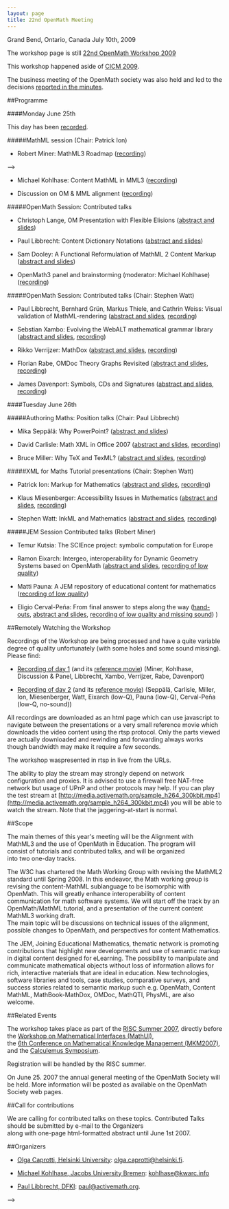```yaml
---
layout: page
title: 22nd OpenMath Meeting
---
```


Grand Bend, Ontario, Canada
July 10th, 2009





The workshop page is still 
 [22nd OpenMath Workshop 2009](http://staff.bath.ac.uk/masjhd/OM2009.html)




This workshop happened aside of [CICM 2009](http://www.orcca.on.ca/conferences/cicm09/cicm09/).



The business meeting of the OpenMath society was also held and led to the
  decisions [reported in the minutes](OMBusiness.pdf).
  


##Programme

####Monday June 25th

This day has been [recorded](#broadcast).

#####MathML session (Chair: Patrick Ion)

* Robert Miner: MathML3 Roadmap
  ([recording](movies/day-1.html#Robert))
  
 -->
<!--
  [abstract and slides](), 
  [recording](), 
  [download recording]()
  -->
* Michael Kohlhase: Content MathML in MML3
  ([recording](movies/day-1.html#Michael))


* Discussion on OM &amp; MML alignment
  ([recording](movies/day-1.html#alignment))
 



#####OpenMath Session: Contributed talks

* Christoph Lange, OM Presentation with Flexible Elisions 
    ([abstract and slides](http://jem-thematic.net/en/node/164/))
  

* Paul Libbrecht: Content Dictionary Notations
    ([abstract and slides](http://jem-thematic.net/en/node/167/))
  

* Sam Dooley: A Functional Reformulation of MathML 2 Content Markup
    ([abstract and slides](http://jem-thematic.net/en/node/245/))
  

    

* OpenMath3 panel and brainstorming (moderator: Michael Kohlhase)
  ([recording](movies/day-1.html#panel))



#####OpenMath Session: Contributed talks (Chair: Stephen Watt)

* Paul Libbrecht, Bernhard Grün, Markus Thiele, and Cathrin Weiss: Visual validation of MathML-rendering
       ([abstract and slides](http://jem-thematic.net/en/node/328/), 
       [recording](movies/day-1.html#Paul))
  

* Sebstian Xambo: Evolving the WebALT mathematical grammar library
       ([abstract and slides](http://jem-thematic.net/en/node/324/), 
       [recording](movies/day-1.html#Sebastian))
  

* Rikko Verrijzer: MathDox
       ([abstract and slides](http://jem-thematic.net/en/node/197/), 
       [recording](movies/day-1.html#Rikko))
  

* Florian Rabe, OMDoc Theory Graphs Revisited
       ([abstract and slides](http://jem-thematic.net/en/node/247/), 
       [recording](movies/day-1.html#Florian))
  

* James Davenport: Symbols, CDs and Signatures
       ([abstract and slides](http://jem-thematic.net/en/node/182/), 
       [recording](movies/day-1.html#James))
  



####Tuesday June 26th

#####Authoring Maths: Position talks (Chair: Paul Libbrecht)

* Mika Seppälä: Why PowerPoint?
       ([abstract and slides](http://jem-thematic.net/en/node/192/))
 

* David Carlisle: Math XML in Office 2007
       ([abstract and slides](http://jem-thematic.net/en/node/172/), 
       [recording](movies/day-1.html#David))
  

* Bruce Miller: Why TeX and TexML?
       ([abstract and slides](http://jem-thematic.net/en/node/192/), 
       [recording](movies/day-1.html#Bruce))
  



#####XML for Maths	Tutorial presentations (Chair: Stephen Watt)

* Patrick Ion: Markup for Mathematics
       ([abstract and slides](http://jem-thematic.net/en/node/179/), 
       [recording](movies/day-1.html#Patrick))
 

* Klaus Miesenberger: Accessibility Issues in Mathematics
       ([abstract and slides](http://jem-thematic.net/en/node/224/), 
       [recording](movies/day-1.html#Klaus))
  

* Stephen Watt: InkML and Mathematics
        ([abstract and slides](http://jem-thematic.net/en/node/181/), 
       [recording](movies/day-1.html#Stephen))




#####JEM Session	Contributed talks (Robert Miner)

* Temur Kutsia: The SCIEnce project: symbolic computation for Europe

* Ramon Eixarch: Intergeo, interoperability for Dynamic Geometry Systems based on OpenMath
       ([abstract and slides](http://jem-thematic.net/en/node/173/), 
       [recording of low quality](movies/day-1.html#Ramon))
 

* Matti Pauna: A JEM repository of educational content for mathematics
       ([recording of low quality](movies/day-1.html#Matti))
  

* Eligio Cerval-Peña: From final answer to steps along the way
   ([hand-outs](ECP-handouts.pdf), 
   [abstract and slides](http://jem-thematic.net/en/node/215/), 
       [recording of low quality and missing sound](movies/day-1.html#Eligio))
)



##Remotely Watching the Workshop


Recordings of the Workshop are being processed and have a quite variable
degree of quality unfortunately (with some holes and some sound missing).
Please find:


* [Recording of day 1](movies/day-1.html) 
  (and its [reference movie](openmath-ws07-day-1.mov))
  (Miner, Kohlhase, Discussion &amp; Panel, Libbrecht,
  Xambo, Verrijzer, Rabe, Davenport)

* [Recording of day 2](movies/day-1.html#Paul) 
    (and its [reference movie](openmath-ws07-day-2.mov))
    (Seppälä, Carlisle, Miller, Ion, Miesenberger, Watt, Eixarch (low-Q), 
    Pauna (low-Q), Cerval-Peña (low-Q, no-sound))
  



All recordings are downloaded as an html page which can use javascript to navigate
 between the presentations or a very small reference movie which downloads
 the video content using the rtsp protocol. Only the parts viewed are actually
 downloaded and rewinding and forwarding always works though bandwidth
 may make it require a few seconds.




The workshop waspresented in rtsp in live from the URLs.



The ability to play the stream may strongly depend on network configuration and proxies.
It is advised to use a firewall free NAT-free network but usage of UPnP and other protocols
may help. If you can play the test stream at 
 [http://media.activemath.org/sample_h264_300kbit.mp4](http://media.activemath.org/sample_h264_300kbit.mp4) 
 you will be able to watch the stream. Note that the jaggering-at-start is normal.

 




##Scope


The main themes of this year's meeting will be the Alignment with     
    MathML3 and the use of OpenMath in Education. The program will     
    consist of tutorials and contributed talks, and will be organized     
    into two one-day tracks.



The W3C has chartered the Math Working Group with revising the MathML2     
standard until Spring 2008. In this endeavor, the Math working group
    is revising the content-MathML sublanguage to be isomorphic with     
    OpenMath. This will greatly enhance interoperability of content    
    communication for math software systems. We will start off the track by
    an OpenMath/MathML tutorial, and a presentation of the current content     
    MathML3 working draft.         
    The main topic will be discussions on technical issues of the alignment,     
    possible changes to OpenMath, and perspectives for content Mathematics.
    


    

The JEM, Joining Educational Mathematics, thematic network is promoting
  contributions that highlight new developments and  use of semantic markup
  in digital content designed for eLearning. The possibility to
  manipulate and communicate mathematical objects without loss of
  information allows for rich, interactive materials that are ideal in
  education. New technologies, software
  libraries and tools, case studies, comparative  surveys, and success stories
  related to semantic markup such e.g. OpenMath, Content MathML, MathBook-MathDox,
  OMDoc, MathQTI, PhysML,  are also welcome.


##Related Events


The workshop takes place as part of the 
[RISC Summer 2007](http://www.risc.uni-linz.ac.at/about/conferences/summer2007/), 
  directly
    before the [Workshop on Mathematical Interfaces (MathUI)](http://www.activemath.org/~paul/MathUI07/),  
    the [6th Conference on Mathematical Knowledge Management (MKM2007)](http://www.cs.bham.ac.uk/~mmk/events/MKM07/), 
    and the [Calculemus Symposium](http://www.risc.uni-linz.ac.at/about/conferences/Calculemus2007/).
    

    
Registration will be handled by the RISC summer.

    
    
On June 25. 2007 the annual general meeting of the
    OpenMath Society will be held. More information will be posted as
    available on the OpenMath Society web pages.



##Call for contributions    

We are calling for contributed talks on these topics.
   Contributed Talks should be submitted by e-mail to the Organizers     
    along with one-page html-formatted abstract until June 1st 2007.


##Organizers

* [Olga Caprotti, Helsinki University](): 
    [olga.caprotti@helsinki.fi](mailto:olga.caprotti@helsinki.fi).
             
* [Michael Kohlhase, Jacobs University Bremen]():
    [kohlhase@kwarc.info](mailto:kohlhase@kwarc.info)

* [Paul Libbrecht, DFKI](http://www.activemath.org/~paul/):
    [paul@activemath.org](paul@activemath.org).



-->


